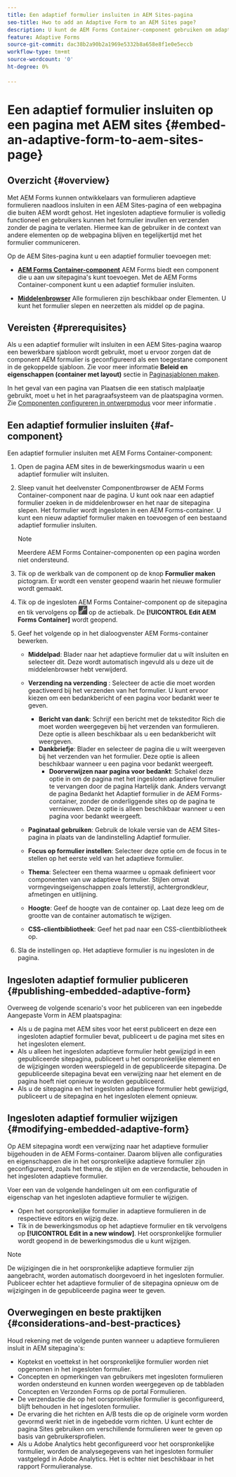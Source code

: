 ```yaml
---
title: Een adaptief formulier insluiten in AEM Sites-pagina
seo-title: Hwo to add an Adaptive Form to an AEM Sites page?
description: U kunt de AEM Forms Container-component gebruiken om adaptieve Forms toe te voegen aan of in te sluiten op een AEM Sites-pagina om een formulier in te vullen en te verzenden zonder de AEM Sites-pagina's te verlaten.
feature: Adaptive Forms
source-git-commit: dac38b2a90b2a1969e5332b8a658e8f1e0e5eccb
workflow-type: tm+mt
source-wordcount: '0'
ht-degree: 0%

---
```


# Een adaptief formulier insluiten op een pagina met AEM sites {#embed-an-adaptive-form-to-aem-sites-page}

## Overzicht {#overview}

Met AEM Forms kunnen ontwikkelaars van formulieren adaptieve formulieren naadloos insluiten in een AEM Sites-pagina of een webpagina die buiten AEM wordt gehost. Het ingesloten adaptieve formulier is volledig functioneel en gebruikers kunnen het formulier invullen en verzenden zonder de pagina te verlaten. Hiermee kan de gebruiker in de context van andere elementen op de webpagina blijven en tegelijkertijd met het formulier communiceren.

<!-- For information about embedding an Adaptive Form in an external web page, see [Embed Adaptive Form in external web page](/help/forms/using/embed-adaptive-form-external-web-page.md). -->

Op de AEM Sites-pagina kunt u een adaptief formulier toevoegen met:

* **[AEM Forms Container-component](/help/forms/using/embed-adaptive-form-aem-sites.md#af-component)**
AEM Forms biedt een component die u aan uw sitepagina&#39;s kunt toevoegen. Met de AEM Forms Container-component kunt u een adaptief formulier insluiten.

* **[Middelenbrowser](/help/forms/using/embed-adaptive-form-aem-sites.md#asset-browser)**
Alle formulieren zijn beschikbaar onder Elementen. U kunt het formulier slepen en neerzetten als middel op de pagina.

## Vereisten {#prerequisites}

Als u een adaptief formulier wilt insluiten in een AEM Sites-pagina waarop een bewerkbare sjabloon wordt gebruikt, moet u ervoor zorgen dat de component AEM formulier is geconfigureerd als een toegestane component in de gekoppelde sjabloon. Zie voor meer informatie **Beleid en eigenschappen (container met layout)** sectie in [Paginasjablonen maken](/help/sites-authoring/templates.md).

In het geval van een pagina van Plaatsen die een statisch malplaatje gebruikt, moet u het in het paragraafsysteem van de plaatspagina vormen. Zie [Componenten configureren in ontwerpmodus](/help/sites-authoring/default-components-designmode.md) voor meer informatie .

## Een adaptief formulier insluiten {#af-component}

Een adaptief formulier insluiten met AEM Forms Container-component:

1. Open de pagina AEM sites in de bewerkingsmodus waarin u een adaptief formulier wilt insluiten.
1. Sleep vanuit het deelvenster Componentbrowser de AEM Forms Container-component naar de pagina. U kunt ook naar een adaptief formulier zoeken in de middelenbrowser en het naar de sitepagina slepen. Het formulier wordt ingesloten in een AEM Forms-container. U kunt een nieuw adaptief formulier maken en toevoegen of een bestaand adaptief formulier insluiten.

   >[!NOTE]
   >
   >Meerdere AEM Forms Container-componenten op een pagina worden niet ondersteund.

1. Tik op de werkbalk van de component op de knop **Formulier maken** pictogram. Er wordt een venster geopend waarin het nieuwe formulier wordt gemaakt.

1. Tik op de ingesloten AEM Forms Container-component op de sitepagina en tik vervolgens op ![settings_icon](assets/settings_icon.png) op de actiebalk. De **[!UICONTROL Edit AEM Forms Container]** wordt geopend.
1. Geef het volgende op in het dialoogvenster AEM Forms-container bewerken.

   <!-- * **Asset Type:** Select the type of asset to embed. The options are Adaptive Form -->
   * **Middelpad**: Blader naar het adaptieve formulier dat u wilt insluiten en selecteer dit. Deze wordt automatisch ingevuld als u deze uit de middelenbrowser hebt verwijderd.
   * **Verzending na verzending** : Selecteer de actie die moet worden geactiveerd bij het verzenden van het formulier. U kunt ervoor kiezen om een bedankbericht of een pagina voor bedankt weer te geven.

      * **Bericht van dank**: Schrijf een bericht met de teksteditor Rich die moet worden weergegeven bij het verzenden van formulieren. Deze optie is alleen beschikbaar als u een bedankbericht wilt weergeven.
      * **Dankbriefje**: Blader en selecteer de pagina die u wilt weergeven bij het verzenden van het formulier. Deze optie is alleen beschikbaar wanneer u een pagina voor bedankt weergeeft.
         * **Doorverwijzen naar pagina voor bedankt**: Schakel deze optie in om de pagina met het ingesloten adaptieve formulier te vervangen door de pagina Hartelijk dank. Anders vervangt de pagina Bedankt het Adaptief formulier in de AEM Forms-container, zonder de onderliggende sites op de pagina te vernieuwen. Deze optie is alleen beschikbaar wanneer u een pagina voor bedankt weergeeft.
   * **Paginataal gebruiken**: Gebruik de lokale versie van de AEM Sites-pagina in plaats van de landinstelling Adaptief formulier.
   * **Focus op formulier instellen**: Selecteer deze optie om de focus in te stellen op het eerste veld van het adaptieve formulier.

   * **Thema**: Selecteer een thema waarmee u opmaak definieert voor componenten van uw adaptieve formulier. Stijlen omvat vormgevingseigenschappen zoals letterstijl, achtergrondkleur, afmetingen en uitlijning.
   * **Hoogte**: Geef de hoogte van de container op. Laat deze leeg om de grootte van de container automatisch te wijzigen.
   * **CSS-clientbibliotheek**: Geef het pad naar een CSS-clientbibliotheek op.

1. Sla de instellingen op. Het adaptieve formulier is nu ingesloten in de pagina.

## Ingesloten adaptief formulier publiceren {#publishing-embedded-adaptive-form}

Overweeg de volgende scenario&#39;s voor het publiceren van een ingebedde Aangepaste Vorm in AEM plaatspagina:

* Als u de pagina met AEM sites voor het eerst publiceert en deze een ingesloten adaptief formulier bevat, publiceert u de pagina met sites en het ingesloten element.
* Als u alleen het ingesloten adaptieve formulier hebt gewijzigd in een gepubliceerde sitepagina, publiceert u het oorspronkelijke element en de wijzigingen worden weerspiegeld in de gepubliceerde sitepagina. De gepubliceerde sitepagina bevat een verwijzing naar het element en de pagina hoeft niet opnieuw te worden gepubliceerd.
* Als u de sitepagina en het ingesloten adaptieve formulier hebt gewijzigd, publiceert u de sitepagina en het ingesloten element opnieuw.

## Ingesloten adaptief formulier wijzigen  {#modifying-embedded-adaptive-form}

Op AEM sitepagina wordt een verwijzing naar het adaptieve formulier bijgehouden in de AEM Forms-container. Daarom blijven alle configuraties en eigenschappen die in het oorspronkelijke adaptieve formulier zijn geconfigureerd, zoals het thema, de stijlen en de verzendactie, behouden in het ingesloten adaptieve formulier.

Voer een van de volgende handelingen uit om een configuratie of eigenschap van het ingesloten adaptieve formulier te wijzigen.

* Open het oorspronkelijke formulier in adaptieve formulieren in de respectieve editors en wijzig deze.
* Tik in de bewerkingsmodus op het adaptieve formulier en tik vervolgens op **[!UICONTROL Edit in a new window]**. Het oorspronkelijke formulier wordt geopend in de bewerkingsmodus die u kunt wijzigen.

>[!NOTE]
>
>De wijzigingen die in het oorspronkelijke adaptieve formulier zijn aangebracht, worden automatisch doorgevoerd in het ingesloten formulier. Publiceer echter het adaptieve formulier of de sitepagina opnieuw om de wijzigingen in de gepubliceerde pagina weer te geven.

## Overwegingen en beste praktijken {#considerations-and-best-practices}

Houd rekening met de volgende punten wanneer u adaptieve formulieren insluit in AEM sitepagina&#39;s:

* Koptekst en voettekst in het oorspronkelijke formulier worden niet opgenomen in het ingesloten formulier.
* Concepten en opmerkingen van gebruikers met ingesloten formulieren worden ondersteund en kunnen worden weergegeven op de tabbladen Concepten en Verzonden Forms op de portal Formulieren.
* De verzendactie die op het oorspronkelijke formulier is geconfigureerd, blijft behouden in het ingesloten formulier.
* De ervaring die het richten en A/B tests die op de originele vorm worden gevormd werkt niet in de ingebedde vorm richten. U kunt echter de pagina Sites gebruiken om verschillende formulieren weer te geven op basis van gebruikersprofielen.
* Als u Adobe Analytics hebt geconfigureerd voor het oorspronkelijke formulier, worden de analysegegevens van het ingesloten formulier vastgelegd in Adobe Analytics. Het is echter niet beschikbaar in het rapport Formulieranalyse.
